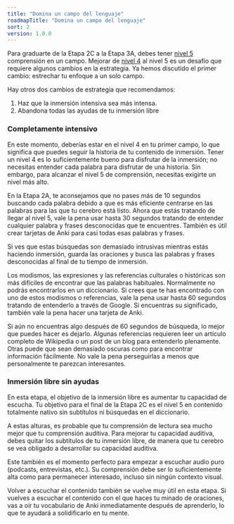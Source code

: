 ```yaml
---
title: "Domina un campo del lenguaje"
roadmapTitle: "Domina un campo del lenguaje"
sort: 2
version: 1.0.0
---
```


Para graduarte de la Etapa 2C a la Etapa 3A, debes tener [nivel 5][level-5] comprensión en un campo. Mejorar de [nivel 4][level-4] al nivel 5 es un desafío que requiere algunos cambios en la estrategia. Ya hemos discutido el primer cambio: estrechar tu enfoque a un solo campo.

Hay otros dos cambios de estrategia que recomendamos:
1. Haz que la inmersión intensiva sea más intensa.
1. Abandona todas las ayudas de tu inmersión libre

### Completamente intensivo
En este momento, deberías estar en el nivel 4 en tu primer campo, lo que significa que puedes seguir la historia de tu contenido de inmersión. Tener un nivel 4 es lo suficientemente bueno para disfrutar de la inmersión; no necesitas entender cada palabra para disfrutar de una historia. Sin embargo, para alcanzar el nivel 5 de comprensión, necesitas exigirte un nivel más alto.

En la Etapa 2A, te aconsejamos que no pases más de 10 segundos buscando cada palabra debido a que es más eficiente centrarse en las palabras para las que tu cerebro está listo. Ahora que estás tratando de llegar al nivel 5, vale la pena usar hasta 30 segundos tratando de entender cualquier palabra y frases desconocidas que te encuentres. También es útil crear tarjetas de Anki para casi todas esas palabras y frases.

Si ves que estas búsquedas son demasiado intrusivas mientras estás haciendo inmersión, guarda las oraciones y busca las palabras y frases desconocidas al final de tu tiempo de inmersión.

Los modismos, las expresiones y las referencias culturales o históricas son más difíciles de encontrar que las palabras habituales. Normalmente no podrás encontrarlos en un diccionario. Si crees que te has encontrado con uno de estos modismos o referencias, vale la pena usar hasta 60 segundos tratando de entenderlo a través de Google. Si encuentras su significado, también vale la pena hacer una tarjeta de Anki.

Si aún no encuentras algo después de 60 segundos de búsqueda, lo mejor que puedes hacer es dejarlo. Algunas referencias requieren leer un artículo completo de Wikipedia o un post de un blog para entenderlo plenamente. Otras puede que sean demasiado oscuras como para encontrar información fácilmente. No vale la pena perseguirlas a menos que personalmente te parezcan interesantes.

### Inmersión libre sin ayudas
En esta etapa, el objetivo de la inmersión libre es aumentar tu capacidad de escucha. Tu objetivo para el final de la Etapa 2C es el nivel 5 en contenido totalmente nativo sin subtítulos ni búsquedas en el diccionario.

A estas alturas, es probable que tu comprensión de lectura sea mucho mejor que tu comprensión auditiva. Para mejorar tu capacidad auditiva, debes quitar los subtítulos de tu inmersión libre, de manera que tu cerebro se vea obligado a desarrollar su capacidad auditiva.

Este también es el momento perfecto para empezar a escuchar audio puro (podcasts, entrevistas, etc.). Su comprensión debe ser lo suficientemente alta como para permanecer interesado, incluso sin ningún contexto visual.

Volver a escuchar el contenido también se vuelve muy útil en esta etapa. Si vuelves a escuchar el contenido con el que haces tu minado de oraciones, vas a oír tu vocabulario de Anki inmediatamente después de aprenderlo, lo que te ayudará a solidificarlo en tu mente.

[level-4]: /simplified/stage-2/a/measure-comprehension#Level-4-Story
[level-5]: /simplified/stage-2/a/measure-comprehension#Level-5-Comfortable
